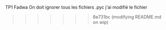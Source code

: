 TP1 Fadwa
On doit ignorer tous les fichiers .pyc
j'ai modifié le fichier
>>>>>>> 8e731bc (modifying README.md on wip)
